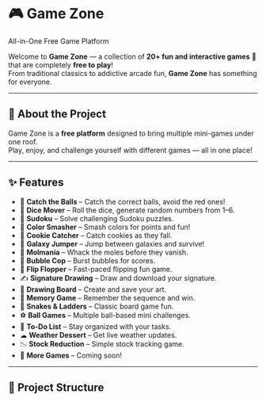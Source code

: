  # 🎮 Game Zone 
 All-in-One Free Game Platform  

Welcome to **Game Zone** — a collection of **20+ fun and interactive games** 🎯 that are completely **free to play**!  
From traditional classics to addictive arcade fun, **Game Zone** has something for everyone.  

---

## 🚀 About the Project  

Game Zone is a **free platform** designed to bring multiple mini-games under one roof.  
Play, enjoy, and challenge yourself with different games — all in one place!  

---

## ✨ Features  

- 🏀 **Catch the Balls** – Catch the correct balls, avoid the red ones!  
- 🎲 **Dice Mover** – Roll the dice, generate random numbers from 1–6.  
- 🧩 **Sudoku** – Solve challenging Sudoku puzzles.  
- 🌈 **Color Smasher** – Smash colors for points and fun!  
- 🍪 **Cookie Catcher** – Catch cookies as they fall.  
- 🌌 **Galaxy Jumper** – Jump between galaxies and survive!  
- 🐹 **Molmania** – Whack the moles before they vanish.  
- 🔵 **Bubble Cop** – Burst bubbles for scores.  
- 🔄 **Flip Flopper** – Fast-paced flipping fun game.  
- ✍ **Signature Drawing** – Draw and download your signature.  
- 🎨 **Drawing Board** – Create and save your art.  
- 🧠 **Memory Game** – Remember the sequence and win.  
- 🐍 **Snakes & Ladders** – Classic board game fun.  
- ⚽ **Ball Games** – Multiple ball-based mini challenges.  
- 📝 **To-Do List** – Stay organized with your tasks.  
- ☁ **Weather Dessert** – Get live weather updates.  
- 📉 **Stock Reduction** – Simple stock tracking game.  
- 🎯 **More Games** – Coming soon!  

---

## 📂 Project Structure  

